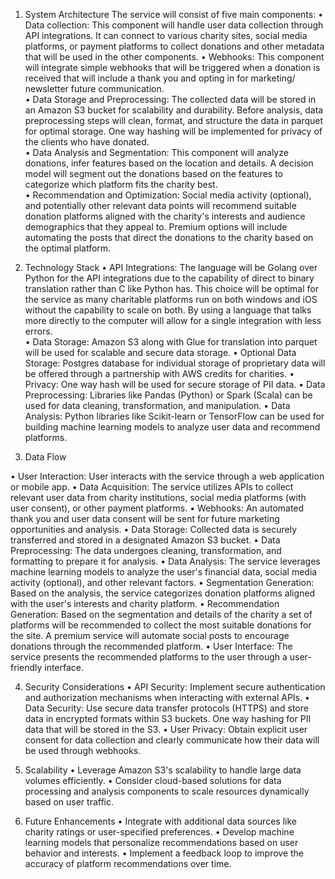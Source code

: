 1. System Architecture
The service will consist of five main components:
•	Data collection: This component will handle user data collection through API integrations. It can connect to various charity sites, social media platforms, or payment platforms to collect donations and other metadata that will be used in the other components.
•	Webhooks: This component will integrate simple webhooks that will be triggered when a donation is received that will include a thank you and opting in for marketing/ newsletter future communication.  
•	Data Storage and Preprocessing: The collected data will be stored in an Amazon S3 bucket for scalability and durability. Before analysis, data preprocessing steps will clean, format, and structure the data in parquet for optimal storage.  One way hashing will be implemented for privacy of the clients who have donated.  
•	Data Analysis and Segmentation: This component will analyze donations, infer features based on the location and details. A decision model will segment out the donations based on the features to categorize which platform fits the charity best.  
•	Recommendation and Optimization: Social media activity (optional), and potentially other relevant data points will recommend suitable donation platforms aligned with the charity's interests and audience demographics that they appeal to.  Premium options will include automating the posts that direct the donations to the charity based on the optimal platform.  

2. Technology Stack
•	API Integrations: The language will be Golang over Python for the API integrations due to the capability of direct to binary translation rather than C like Python has.  This choice will be optimal for the service as many charitable platforms run on both windows and iOS without the capability to scale on both.  By using a language that talks more directly to the computer will allow for a single integration with less errors.  
•	Data Storage: Amazon S3 along with Glue for translation into parquet will be used for scalable and secure data storage.
•	Optional Data Storage: Postgres database for individual storage of proprietary data will be offered through a partnership with AWS credits for charities.
•	Privacy: One way hash will be used for secure storage of PII data.
•	Data Preprocessing: Libraries like Pandas (Python) or Spark (Scala) can be used for data cleaning, transformation, and manipulation.
•	Data Analysis: Python libraries like Scikit-learn or TensorFlow can be used for building machine learning models to analyze user data and recommend platforms.

3. Data Flow

•	User Interaction: User interacts with the service through a web application or mobile app.
•	Data Acquisition: The service utilizes APIs to collect relevant user data from charity institutions, social media platforms (with user consent), or other payment platforms.
•	Webhooks: An automated thank you and user data consent will be sent for future marketing opportunities and analysis.
•	Data Storage: Collected data is securely transferred and stored in a designated Amazon S3 bucket.
•	Data Preprocessing: The data undergoes cleaning, transformation, and formatting to prepare it for analysis.
•	Data Analysis: The service leverages machine learning models to analyze the user's financial data, social media activity (optional), and other relevant factors.
•	Segmentation Generation: Based on the analysis, the service categorizes donation platforms aligned with the user's interests and charity platform.
•	Recommendation Generation: Based on the segmentation and details of the charity a set of platforms will be recommended to collect the most suitable donations for the site. A premium service will automate social posts to encourage donations through the recommended platform.
•	User Interface: The service presents the recommended platforms to the user through a user-friendly interface.

4. Security Considerations
•	API Security: Implement secure authentication and authorization mechanisms when interacting with external APIs.
•	Data Security: Use secure data transfer protocols (HTTPS) and store data in encrypted formats within S3 buckets.  One way hashing for PII data that will be stored in the S3.
•	User Privacy: Obtain explicit user consent for data collection and clearly communicate how their data will be used through webhooks.

5. Scalability
•	Leverage Amazon S3's scalability to handle large data volumes efficiently.
•	Consider cloud-based solutions for data processing and analysis components to scale resources dynamically based on user traffic.

6. Future Enhancements
•	Integrate with additional data sources like charity ratings or user-specified preferences.
•	Develop machine learning models that personalize recommendations based on user behavior and interests.
•	Implement a feedback loop to improve the accuracy of platform recommendations over time.

